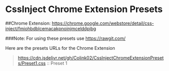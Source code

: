 # CssInject Chrome Extension Presets
##Chrome Extension: https://chrome.google.com/webstore/detail/css-inject/fmiohbdblcemacakpnoinjmcelddpjbg

###Note: For using these presets use https://rawgit.com/ 

Here are the presets URLs for the Chrome Extension
> https://cdn.jsdelivr.net/gh/Colink02/CssInjectChromeExtensionPresets/Preset1.css :: Preset 1
